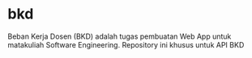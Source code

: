 # bkd
Beban Kerja Dosen (BKD) adalah tugas pembuatan Web App untuk matakuliah Software Engineering. Repository ini khusus untuk API BKD
